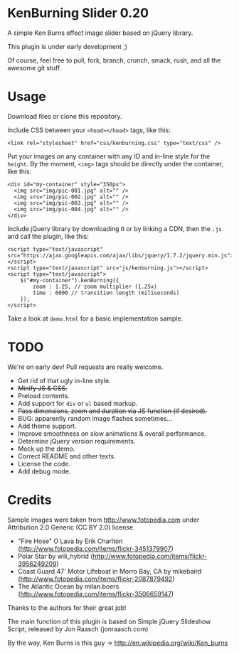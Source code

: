 KenBurning Slider 0.20
======================
A simple Ken Burns effect image slider based on jQuery library.

This plugin is under early development ;)

Of course, feel free to pull, fork, branch, crunch, smack, rush, and all the awesome git stuff.

Usage
=====
Download files or clone this repository.

Include CSS between your `<head></head>` tags, like this:
```
<link rel="stylesheet" href="css/kenburning.css" type="text/css" />
```

Put your images on any container with any ID and in-line style for the `height`. By the moment, `<img>` tags should be directly under the container, like this:
```
<div id="my-container" style="350px">
  <img src="img/pic-001.jpg" alt="" />
  <img src="img/pic-002.jpg" alt="" />
  <img src="img/pic-003.jpg" alt="" />
  <img src="img/pic-004.jpg" alt="" />
</div>
```

Include jQuery library by downloading it or by linking a CDN, then the `.js` and call the plugin, like this:
```
<script type="text/javascript" src="https://ajax.googleapis.com/ajax/libs/jquery/1.7.2/jquery.min.js"></script>
<script type="text/javascript" src="js/kenburning.js"></script>
<script type="text/javascript">
	$("#my-container").kenBurning({
		zoom : 1.25, // zoom multiplier (1.25x)
		time : 6000 // transition length (miliseconds)
	});
</script>
```

Take a look at `demo.html` for a basic implementation sample.

TODO
====
We're on early dev! Pull requests are really welcome.
* Get rid of that ugly in-line style.
* ~~Minify JS & CSS.~~
* Preload contents.
* Add support for `div` or `ul` based markup.
* ~~Pass dimensions, zoom and duration via JS function (if desired).~~
* BUG: apparently random image flashes sometimes...
* Add theme support.
* Improve smoothness on slow animations & overall performance.
* Determine jQuery version requirements.
* Mock up the demo.
* Correct README and other texts.
* License the code.
* Add debug mode.

Credits
=======
Sample images were taken from http://www.fotopedia.com under Attribution 2.0 Generic (CC BY 2.0) license.
* "Fire Hose" O Lava by Erik Charlton (http://www.fotopedia.com/items/flickr-3451379907)
* Polar Star by wili_hybrid (http://www.fotopedia.com/items/flickr-3956249209)
* Coast Guard 47' Motor Lifeboat in Morro Bay, CA by mikebaird (http://www.fotopedia.com/items/flickr-2087879492)
* The Atlantic Ocean by milan.boers (http://www.fotopedia.com/items/flickr-3506659147)

Thanks to the authors for their great job!

The main function of this plugin is based on Simple jQuery Slideshow Script, released by Jon Raasch (jonraasch.com)

By the way, Ken Burns is this guy -> http://en.wikipedia.org/wiki/Ken_burns